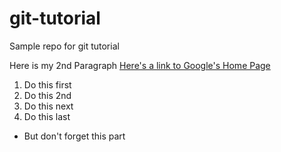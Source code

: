 # git-tutorial
Sample repo for git tutorial

Here is my 2nd Paragraph
  [Here's a link to Google's Home Page](https://www.google.com)

1. Do this first
2. Do this 2nd
3. Do this next
4. Do this last
  * But don't forget this part